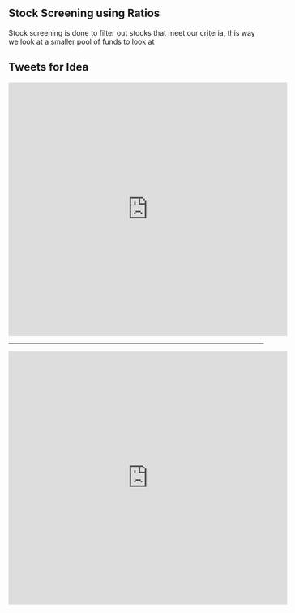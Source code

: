 ## Stock Screening using Ratios

Stock screening is done to filter out stocks that meet our criteria, this way we look at a smaller pool of funds to look at

## Tweets for Idea

<iframe border=0 frameborder=0 height=500 width=550  
 src="https://twitter.com/BlogJulianKomar/status/1368336853900857344"></iframe>

---
<iframe border=0 frameborder=0 height=500 width=550  
 src="https://twitter.com/MashraniVivek/status/1342153366961471488?s=08"></iframe>